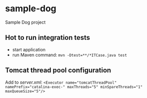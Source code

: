 # sample-dog
Sample Dog project

## Hot to run integration tests
- start application
- run Maven command: `mvn -Dtest=**/*ITCase.java test`

## Tomcat thread pool configuration
Add to *server.xml*: `<Executor name="tomcatThreadPool" namePrefix="catalina-exec-" maxThreads="5" minSpareThreads="1" maxQueueSize="5"/>`
